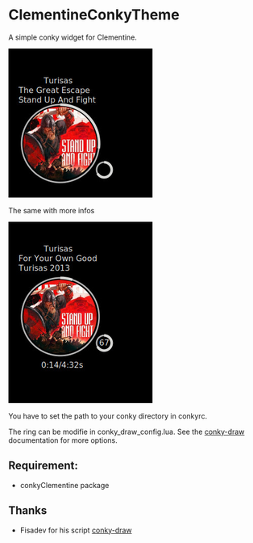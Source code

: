 # ClementineConkyTheme
A simple conky widget for Clementine.


![](images/conkyrc1.jpg)


The same with more infos


![](images/conkyrc2.jpg)


You have to set the path to your conky directory in conkyrc.

The ring can be modifie in conky_draw_config.lua. See the [conky-draw][fisadevLink] documentation for more options. 


## Requirement:
* conkyClementine package


## Thanks
* Fisadev for his script [conky-draw][fisadevLink]


[fisadevLink]: https://github.com/fisadev/conky-draw
